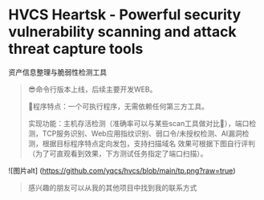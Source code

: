 # HVCS Heartsk - Powerful security vulnerability scanning and attack threat capture tools

资产信息整理与脆弱性检测工具
> 😎命令行版本上线，后续主要开发WEB。
> 
> 🎉程序特点：一个可执行程序，无需依赖任何第三方工具。
> 
> 实现功能：主机存活检测（准确率可以与某些scan工具做对比🤞），端口检测，TCP服务识别、Web应用指纹识别、弱口令/未授权检测、AI漏洞检测，根据目标程序特点定向发包，支持扫描域名
>效果可根据下图自行评判（为了可直观看到效果，下方测试任务指定了端口扫描）。

![图片alt] (https://github.com/yqcs/hvcs/blob/main/tp.png?raw=true)
> 感兴趣的朋友可以从我的其他项目中找到我的联系方式
